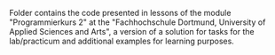 Folder contains the code presented in lessons of the module "Programmierkurs 2" at the "Fachhochschule Dortmund, University of Applied Sciences and Arts", a version of a solution for tasks for the lab/practicum and additional examples for learning purposes.
